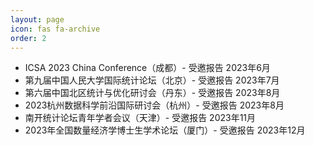 ```yaml
---
layout: page
icon: fas fa-archive
order: 2
---
```

- ICSA 2023 China Conference（成都）- 受邀报告 2023年6月
- 第九届中国人民大学国际统计论坛（北京）- 受邀报告 2023年7月
- 第六届中国北区统计与优化研讨会（丹东）- 受邀报告 2023年8月
- 2023杭州数据科学前沿国际研讨会（杭州）- 受邀报告 2023年8月
- 南开统计论坛青年学者会议（天津）- 受邀报告 2023年11月
- 2023年全国数量经济学博士生学术论坛（厦门）- 受邀报告 2023年12月
